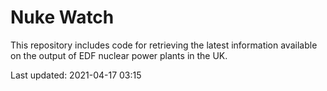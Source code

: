 # Nuke Watch

This repository includes code for retrieving the latest information available on the output of EDF nuclear power plants in the UK.

Last updated: 2021-04-17 03:15